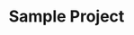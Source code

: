 ---
title: "Sample Project"
description: "A sample project to demonstrate the project card layout"
coverImage:
  src: "/src/content/post/cover-image/cover.png"
  alt: "Sample project screenshot"
projectUrl: "https://example.com/project"
githubUrl: "https://github.com/username/project"
technologies: ["React", "TypeScript", "Tailwind CSS"]
order: 1
--- 
